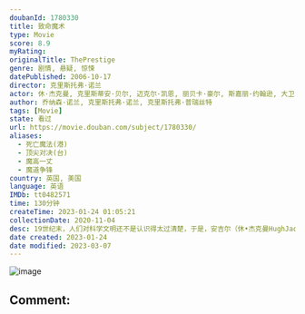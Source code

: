 ```yaml
---
doubanId: 1780330
title: 致命魔术
type: Movie
score: 8.9
myRating: 
originalTitle: ThePrestige
genre: 剧情, 悬疑, 惊悚
datePublished: 2006-10-17
director: 克里斯托弗·诺兰
actor: 休·杰克曼, 克里斯蒂安·贝尔, 迈克尔·凯恩, 丽贝卡·豪尔, 斯嘉丽·约翰逊, 大卫·鲍伊, 安迪·瑟金斯, 派珀·佩拉博, 萨曼塔·马霍林, 丹尼尔·戴维斯, 吉姆·皮多克, 克里斯托弗·尼姆, 马克·瑞安, 罗杰·里斯, 杰米·哈里斯, 罗恩·帕金斯, 瑞奇·杰, 安东尼·德·马克, 冀朝理, 威廉姆·摩根·谢泼德, 罗伯特·阿伯加斯特, 加里·西弗斯
author: 乔纳森·诺兰, 克里斯托弗·诺兰, 克里斯托弗·普瑞丝特
tags: [Movie]
state: 看过
url: https://movie.douban.com/subject/1780330/
aliases:
  - 死亡魔法(港)
  - 顶尖对决(台)
  - 魔高一丈
  - 魔道争锋
country: 英国, 美国
language: 英语
IMDb: tt0482571
time: 130分钟
createTime: 2023-01-24 01:05:21
collectionDate: 2020-11-04
desc: 19世纪末，人们对科学文明还不是认识得太过清楚，于是，安吉尔（休•杰克曼HughJackman饰）和伯登（克里斯蒂安•贝尔ChristianBale饰）的魔术，成为了伦敦城内的神奇人物。安吉尔出身...
date created: 2023-01-24
date modified: 2023-03-07
---
```


![image](p480383375.jpg)

Comment:
---
